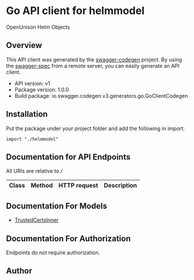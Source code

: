 # Go API client for helmmodel

OpenUnison Helm Objects

## Overview
This API client was generated by the [swagger-codegen](https://github.com/swagger-api/swagger-codegen) project.  By using the [swagger-spec](https://github.com/swagger-api/swagger-spec) from a remote server, you can easily generate an API client.

- API version: v1
- Package version: 1.0.0
- Build package: io.swagger.codegen.v3.generators.go.GoClientCodegen

## Installation
Put the package under your project folder and add the following in import:
```golang
import "./helmmodel"
```

## Documentation for API Endpoints

All URIs are relative to */*

Class | Method | HTTP request | Description
------------ | ------------- | ------------- | -------------

## Documentation For Models

 - [TrustedCertsInner](docs/TrustedCertsInner.md)

## Documentation For Authorization
 Endpoints do not require authorization.


## Author

